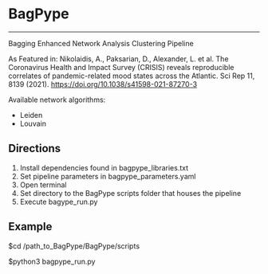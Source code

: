 # BagPype
----------
Bagging Enhanced Network Analysis Clustering Pipeline

As Featured in: 
Nikolaidis, A., Paksarian, D., Alexander, L. et al. The Coronavirus Health and Impact Survey (CRISIS) reveals reproducible correlates of pandemic-related mood states across the Atlantic. Sci Rep 11, 8139 (2021). https://doi.org/10.1038/s41598-021-87270-3

Available network algorithms:
 - Leiden
 - Louvain

Directions
----------
1) Install dependencies found in bagpype_libraries.txt
2) Set pipeline parameters in bagpype_parameters.yaml
3) Open terminal
4) Set directory to the BagPype scripts folder that houses the pipeline 
5) Execute bagype_run.py 

Example
----------
$cd /path_to_BagPype/BagPype/scripts

$python3 bagpype_run.py
